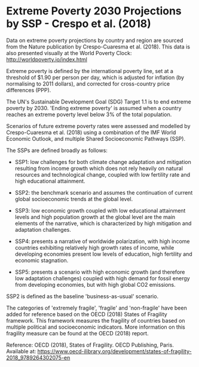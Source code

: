 # Extreme Poverty 2030 Projections by SSP - Crespo et al. (2018)

Data on extreme poverty projections by country and region are sourced from the Nature publication by Crespo-Cuaresma et al. (2018). This data is also presented visually at the World Poverty Clock: http://worldpoverty.io/index.html

Extreme poverty is defined by the international poverty line, set at a threshold of $1.90 per person per day, which is adjusted for inflation (by normalising to 2011 dollars), and corrected for cross-country price differences (PPP).

The UN's Sustainable Development Goal (SDG) Target 1.1 is to end extreme poverty by 2030. 'Ending extreme poverty' is assumed when a country reaches an extreme poverty level below 3% of the total population.

Scenarios of future extreme poverty rates were assessed and modelled by Crespo-Cuaresma et al. (2018) using a combination of the IMF World Economic Outlook, and multiple Shared Socioeconomic Pathways (SSP). 

The SSPs are defined broadly as follows:
- SSP1: low challenges for both climate change adaptation and mitigation resulting from income growth which does not rely heavily on natural resources and technological change, coupled with low fertility rate and high educational attainment.

- SSP2: the benchmark scenario and assumes the continuation of current global socioeconomic trends at the global level. 

- SSP3: low economic growth coupled with low educational attainment levels and high population growth at the global level are the main elements of the narrative, which is characterized by high mitigation and adaptation challenges.

- SSP4: presents a narrative of worldwide polarization, with high income countries exhibiting relatively high growth rates of income, while developing economies present low levels of education, high fertility and economic stagnation.

- SSP5: presents a scenario with high economic growth (and therefore low adaptation challenges) coupled with high demand for fossil energy from developing economies, but with high global CO2 emissions.

SSP2 is defined as the baseline 'business-as-usual' scenario. 

The categories of 'extremely fragile', 'fragile' and 'non-fragile' have been added for reference based on the OECD (2018) States of Fragility framework. This framework measures the fragility of countries based on multiple political and socioeconomic indicators. More information on this fragility measure can be found at the OECD (2018) report.

Reference: OECD (2018), States of Fragility. OECD Publishing, Paris. Available at: https://www.oecd-ilibrary.org/development/states-of-fragility-2018_9789264302075-en